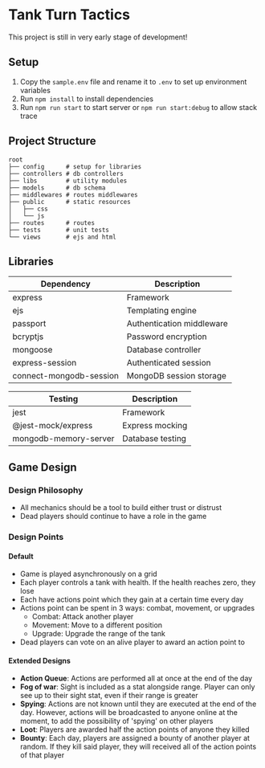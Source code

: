 # Tank Turn Tactics

This project is still in very early stage of development!


## Setup
1. Copy the `sample.env` file and rename it to `.env` to set up environment variables
2. Run `npm install` to install dependencies
3. Run `npm run start` to start server or `npm run start:debug` to allow stack trace

## Project Structure
```
root
├── config      # setup for libraries
├── controllers # db controllers
├── libs        # utility modules
├── models      # db schema
├── middlewares # routes middlewares
├── public      # static resources
│   ├── css
│   └── js
├── routes      # routes
├── tests       # unit tests
└── views       # ejs and html
```

## Libraries

| Dependency | Description 
|------------|-------------
| express | Framework 
| ejs | Templating engine
| passport | Authentication middleware
| bcryptjs | Password encryption
| mongoose | Database controller
| express-session | Authenticated session
| connect-mongodb-session | MongoDB session storage

| Testing | Description
|------------|-------------
| jest | Framework
| @jest-mock/express | Express mocking
| mongodb-memory-server| Database testing


## Game Design

### Design Philosophy

 - All mechanics should be a tool to build either trust or distrust
 - Dead players should continue to have a role in the game

### Design Points

#### Default

 - Game is played asynchronously on a grid
 - Each player controls a tank with health. If the health reaches zero, they lose
 - Each have actions point which they gain at a certain time every day
 - Actions point can be spent in 3 ways: combat, movement, or upgrades
    - Combat: Attack another player
    - Movement: Move to a different position
    - Upgrade: Upgrade the range of the tank
 - Dead players can vote on an alive player to award an action point to
    
#### Extended Designs

 - **Action Queue**: Actions are performed all at once at the end of the day
 - **Fog of war**: Sight is included as a stat alongside range. Player can only see up to their sight stat, even if their 
   range is greater
 - **Spying**: Actions are not known until they are executed at the end of the day. However, actions will be broadcasted to 
   anyone online at the moment, to add the possibility of 'spying' on other players
 - **Loot**: Players are awarded half the action points of anyone they killed
 - **Bounty**: Each day, players are assigned a bounty of another player at random. If they kill said player, they will 
    received all of the action points of that player